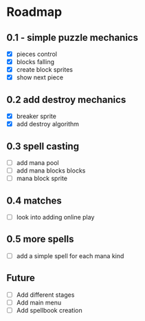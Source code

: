 

# Roadmap
## 0.1 - simple puzzle mechanics

- [x] pieces control
- [x] blocks falling
- [x] create block sprites
- [x] show next piece

## 0.2 add destroy mechanics
- [x] breaker sprite
- [x] add destroy algorithm

## 0.3 spell casting
- [ ] add mana pool
- [ ] add mana blocks blocks
- [ ] mana block sprite

## 0.4 matches
- [ ] look into adding online play

## 0.5 more spells
- [ ] add a simple spell for each mana kind

## Future
- [ ] Add different stages
- [ ] Add main menu
- [ ] Add spellbook creation